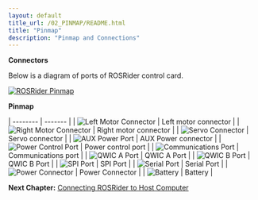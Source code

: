 ```yaml
---
layout: default
title_url: /02_PINMAP/README.html
title: "Pinmap"
description: "Pinmap and Connections"
---
```


**Connectors**

Below is a diagram of ports of ROSRider control card.  
  
[![ROSRider Pinmap](../images/ROSRider4D_portmap.png)](https://acada.dev/products)

**Pinmap**

| -------- | ------- |
| ![Left Motor Connector](../images/con/con_left_motor.png) | Left motor connector |
| ![Right Motor Connector](../images/con/con_right_motor.png) | Right motor connector |
| ![Servo Connector](../images/con/con_servo_port.png) | Servo connector |
| ![AUX Power Port](../images/con/con_aux_power.png) | AUX Power connector |
| ![Power Control Port](../images/con/con_power_control.png) | Power control port |
| ![Communications Port](../images/con/con_comm_port.png) | Communications port |
| ![QWIC A Port](../images/con/con_qwic_a.png) | QWIC A Port |
| ![QWIC B Port](../images/con/con_qwic_b.png) | QWIC B Port |
| ![SPI Port](../images/con/con_spi_port.png) | SPI Port |
| ![Serial Port](../images/con/con_serial_port.png) | Serial Port |
| ![Power Connector](../images/con/con_xt30.png) | Power Connector |
| ![Battery](../images/con/con_battery.png) | Battery |


__Next Chapter:__ [Connecting ROSRider to Host Computer](../03_CONNECT/README.md)